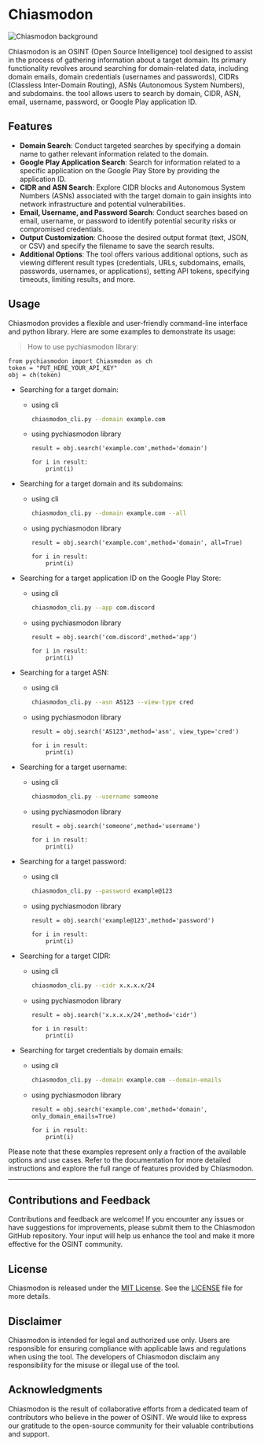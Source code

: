 
# Chiasmodon
![Chiasmodon background](https://journal.voca.network/wp-content/uploads/2017/10/DTR083_1200.png)

Chiasmodon is an OSINT (Open Source Intelligence) tool designed to assist in the process of gathering information about a target domain. Its primary functionality revolves around searching for domain-related data, including domain emails, domain credentials (usernames and passwords), CIDRs (Classless Inter-Domain Routing), ASNs (Autonomous System Numbers), and subdomains. the tool allows users to search by domain, CIDR, ASN, email, username, password, or Google Play application ID. 


## Features

- **Domain Search**: Conduct targeted searches by specifying a domain name to gather relevant information related to the domain.
- **Google Play Application Search**: Search for information related to a specific application on the Google Play Store by providing the application ID.
- **CIDR and ASN Search**: Explore CIDR blocks and Autonomous System Numbers (ASNs) associated with the target domain to gain insights into network infrastructure and potential vulnerabilities.
- **Email, Username, and Password Search**: Conduct searches based on email, username, or password to identify potential security risks or compromised credentials.
- **Output Customization**: Choose the desired output format (text, JSON, or CSV) and specify the filename to save the search results.
- **Additional Options**: The tool offers various additional options, such as viewing different result types (credentials, URLs, subdomains, emails, passwords, usernames, or applications), setting API tokens, specifying timeouts, limiting results, and more.

## Usage

Chiasmodon provides a flexible and user-friendly command-line interface and python library. Here are some examples to demonstrate its usage:
> How to use pychiasmodon library:
```python3
from pychiasmodon import Chiasmodon as ch 
token = "PUT_HERE_YOUR_API_KEY"
obj = ch(token)
```

- Searching for a target domain:
    - using cli
        ```bash
        chiasmodon_cli.py --domain example.com
        ```
    - using pychiasmodon library
        ```python3
        result = obj.search('example.com',method='domain')
        
        for i in result:
            print(i)
        ```

- Searching for a target domain and its subdomains:
    - using cli
        ```bash
        chiasmodon_cli.py --domain example.com --all
        ```
    - using pychiasmodon library
        ```python3
        result = obj.search('example.com',method='domain', all=True)
        
        for i in result:
            print(i)
        ```

- Searching for a target application ID on the Google Play Store:
    - using cli
        ```bash 
        chiasmodon_cli.py --app com.discord
        ```
    - using pychiasmodon library
        ```python3
        result = obj.search('com.discord',method='app')

        for i in result:
            print(i)
        ```

- Searching for a target ASN:
    - using cli
        ```bash 
        chiasmodon_cli.py --asn AS123 --view-type cred
        ```
    - using pychiasmodon library
        ```python3
        result = obj.search('AS123',method='asn', view_type='cred')

        for i in result:
            print(i)
        ```


- Searching for a target username:
    - using cli
        ```bash 
        chiasmodon_cli.py --username someone
        ```
    - using pychiasmodon library
        ```python3
        result = obj.search('someone',method='username')

        for i in result:
            print(i)
        ```

- Searching for a target password:

    - using cli
        ```bash 
        chiasmodon_cli.py --password example@123
        ```
    - using pychiasmodon library
        ```python3
        result = obj.search('example@123',method='password')

        for i in result:
            print(i)
        ```

- Searching for a target CIDR:

    - using cli
        ```bash 
        chiasmodon_cli.py --cidr x.x.x.x/24
        ```
    - using pychiasmodon library
        ```python3
        result = obj.search('x.x.x.x/24',method='cidr')

        for i in result:
            print(i)
        ```

- Searching for target credentials by domain emails:

    - using cli
        ```bash 
        chiasmodon_cli.py --domain example.com --domain-emails
        ```
    - using pychiasmodon library
        ```python3
        result = obj.search('example.com',method='domain', only_domain_emails=True)

        for i in result:
            print(i)
        ```

Please note that these examples represent only a fraction of the available options and use cases. Refer to the documentation for more detailed instructions and explore the full range of features provided by Chiasmodon.

------
## Contributions and Feedback

Contributions and feedback are welcome! If you encounter any issues or have suggestions for improvements, please submit them to the Chiasmodon GitHub repository. Your input will help us enhance the tool and make it more effective for the OSINT community.

## License

Chiasmodon is released under the [MIT License](https://opensource.org/licenses/MIT). See the [LICENSE](https://github.com/chiasmodon/LICENSE.txt) file for more details.

## Disclaimer

Chiasmodon is intended for legal and authorized use only. Users are responsible for ensuring compliance with applicable laws and regulations when using the tool. The developers of Chiasmodon disclaim any responsibility for the misuse or illegal use of the tool.

## Acknowledgments

Chiasmodon is the result of collaborative efforts from a dedicated team of contributors who believe in the power of OSINT. We would like to express our gratitude to the open-source community for their valuable contributions and support.
